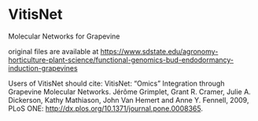 # VitisNet
Molecular Networks for Grapevine

original files are available at 
https://www.sdstate.edu/agronomy-horticulture-plant-science/functional-genomics-bud-endodormancy-induction-grapevines

Users of VitisNet should cite: VitisNet: “Omics” Integration through Grapevine Molecular Networks. Jérôme Grimplet, Grant R. Cramer, Julie A. Dickerson, Kathy Mathiason, John Van Hemert and Anne Y. Fennell, 2009, PLoS ONE: http://dx.plos.org/10.1371/journal.pone.0008365.
